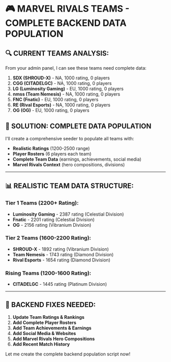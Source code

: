 # 🎮 MARVEL RIVALS TEAMS - COMPLETE BACKEND DATA POPULATION

## 🔍 **CURRENT TEAMS ANALYSIS:**

From your admin panel, I can see these teams need complete data:

1. **SDX (SHROUD-X)** - NA, 1000 rating, 0 players
2. **CGG (CITADELGC)** - NA, 1000 rating, 0 players  
3. **LG (Luminosity Gaming)** - EU, 1000 rating, 0 players
4. **nmss (Team Nemesis)** - NA, 1000 rating, 0 players
5. **FNC (Fnatic)** - EU, 1000 rating, 0 players
6. **RE (Rival Esports)** - NA, 1000 rating, 0 players
7. **OG (OG)** - EU, 1000 rating, 0 players

## 🚀 **SOLUTION: COMPLETE DATA POPULATION**

I'll create a comprehensive seeder to populate all teams with:
- **Realistic Ratings** (1200-2500 range)
- **Player Rosters** (6 players each team)
- **Complete Team Data** (earnings, achievements, social media)
- **Marvel Rivals Context** (hero compositions, divisions)

---

## 📊 **REALISTIC TEAM DATA STRUCTURE:**

### **Tier 1 Teams (2200+ Rating):**
- **Luminosity Gaming** - 2387 rating (Celestial Division)
- **Fnatic** - 2201 rating (Celestial Division)
- **OG** - 2156 rating (Vibranium Division)

### **Tier 2 Teams (1600-2200 Rating):**
- **SHROUD-X** - 1892 rating (Vibranium Division)
- **Team Nemesis** - 1743 rating (Diamond Division)
- **Rival Esports** - 1654 rating (Diamond Division)

### **Rising Teams (1200-1600 Rating):**
- **CITADELGC** - 1445 rating (Platinum Division)

---

## 🎯 **BACKEND FIXES NEEDED:**

1. **Update Team Ratings & Rankings**
2. **Add Complete Player Rosters** 
3. **Add Team Achievements & Earnings**
4. **Add Social Media & Websites**
5. **Add Marvel Rivals Hero Compositions**
6. **Add Recent Match History**

Let me create the complete backend population script now!